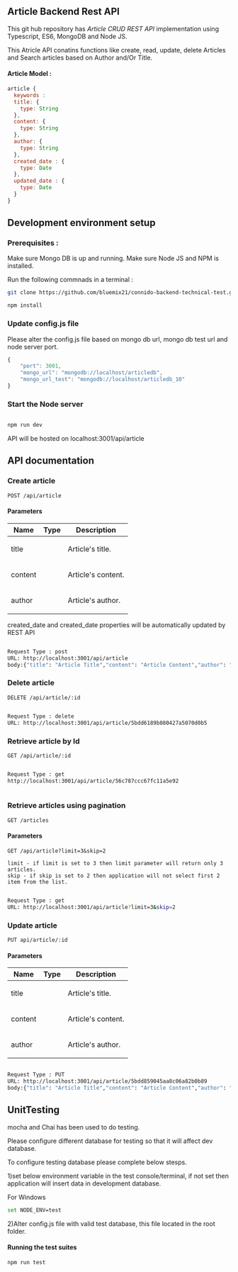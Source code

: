 ## Article Backend Rest API

This git hub repository has *Article CRUD REST API* implementation using Typescript, ES6, MongoDB and Node JS.

This Atricle API conatins functions like create, read, update, delete Articles and Search articles based on Author and/Or Title.

  

#### Article Model :
```javascript
article {
  keywords :
  title: {
    type: String
  },
  content: {
    type: String
  },
  author: {
    type: String
  },
  created_date : {
    type: Date
  },
  updated_date : {
    type: Date    
  }
}
```

## Development environment setup

### Prerequisites :

 Make sure Mongo DB is up and running.
 Make sure Node JS and NPM is installed.
 
Run the following commnads in a terminal :
```sh
git clone https://github.com/bluemix21/connido-backend-technical-test.git

npm install

```

### Update config.js file

 Please alter the config.js file based on mongo db url, mongo db test url and node server port.
```javascript
{    
    "port": 3001,
    "mongo_url": "mongodb://localhost/articledb",
	"mongo_url_test": "mongodb://localhost/articledb_10"
}

```

### Start the Node server
```sh

npm run dev

```

API will be hosted on localhost:3001/api/article


## API documentation


### Create article

	POST /api/article

#### Parameters

| Name    | Type      | Description                          |
|---------|-----------|--------------------------------------|
| title			| 			|  <p>Article's title.</p>							|
| content			| 			|  <p>Article's content.</p>							|
| author			| 			|  <p>Article's author.</p>							|

created_date and created_date properties will be automatically updated by REST API

```sh

Request Type : post
URL: http://localhost:3001/api/article
body:{"title": "Article Title","content": "Article Content","author": "Article_Author"}

```



### Delete article

	DELETE /api/article/:id
```sh

Request Type : delete
URL: http://localhost:3001/api/article/5bdd6189b080427a5070d0b5

```



### Retrieve article by Id

	GET /api/article/:id

```sh

Request Type : get
http://localhost:3001/api/article/56c787ccc67fc11a5e92
  
```


### Retrieve articles using pagination 
	GET /articles

#### Parameters

	GET /api/article?limit=3&skip=2

    limit - if limit is set to 3 then limit parameter will return only 3 articles.
	skip - if skip is set to 2 then application will not select first 2 item from the list.

```sh

Request Type : get
URL: http://localhost:3001/api/article?limit=3&skip=2

```

### Update article
	PUT api/article/:id


#### Parameters

| Name    | Type      | Description                          |
|---------|-----------|--------------------------------------|
| title			| 			|  <p>Article's title.</p>							|
| content			| 			|  <p>Article's content.</p>							|
| author			| 			|  <p>Article's author.</p>							|

```sh

Request Type : PUT
URL: http://localhost:3001/api/article/5bdd859045aa8c06a82b0b89
body:{"title": "Article Title","content": "Article Content","author": "Article_Author"}

```

## UnitTesting

mocha and Chai has been used to do testing. 

Please configure different database for testing so that it will affect dev database.

To configure testing database please complete below stesps.

1)set below environment variable in the test console/terminal, if not set then application will insert data in development database.

For Windows
```sh
set NODE_ENV=test
```

2)Alter config.js file with valid test database, this file located in the root folder.


#### Running the test suites
```sh
npm run test
```



